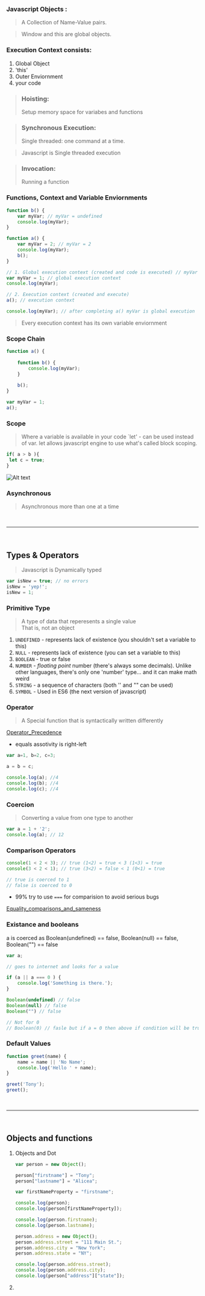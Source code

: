 ### Javascript Objects :
> A Collection of Name-Value pairs.

> Window and this are global objects.

### Execution Context consists:
1. Global Object
2. 'this'
3. Outer Enviornment
4. your code

> ### Hoisting:
> Setup memory space for variabes and functions 

> ### Synchronous Execution:
> Single threaded: one command at a time.

> Javascript is Single threaded execution

> ### Invocation:
> Running a function 

### Functions, Context and Variable Enviornments 
```js
function b() {
	var myVar; // myVar = undefined
    console.log(myVar);
}

function a() {
	var myVar = 2; // myVar = 2
    console.log(myVar);
	b();
}

// 1. Global execution context (created and code is executed) // myVar = 1
var myVar = 1; // global execution context
console.log(myVar);

// 2. Execution context (created and execute)
a(); // execution context

console.log(myVar); // after completing a() myVar is global execution
```
> Every execution context has its own variable enviornment 

### Scope Chain
```js
function a() {
    
    function b() {
        console.log(myVar);
    }
    
	b();
}

var myVar = 1;
a();
```


### Scope
> Where a variable is available in your code 
> `let' - can be used instead of var. let allows javascript engine to use what's called block scoping.

```js
if( a > b ){
 let c = true;
}
```

![Alt text](img/scope.png?raw=true "Title")

### Asynchronous
> Asynchronous more than one at a time

<br>

<hr>

<br>


## Types & Operators

> Javascript is Dynamically typed
```js
var isNew = true; // no errors
isNew = 'yep!';
isNew = 1;
```

### Primitive Type
> A type of data that reperesents a single value <br> That is, not an object

1. `UNDEFINED` - represents lack of existence (you shouldn't set a variable to this)
2. `NULL` - represents lack of existence (you can set a variable to this)
3. `BOOLEAN` - true or false
4. `NUMBER` - *floating point* number (there's always some decimals). Unlike other languages, there's only one 'number' type... and it can make math weird
5. `STRING` - a sequence of characters (both '' and "" can be used)
6. `SYMBOL` - Used in ES6 (the next version of javascript)


### Operator
> A Special function that is syntactically written differently

[Operator_Precedence](https://developer.mozilla.org/en-US/docs/Web/JavaScript/Reference/Operators/Operator_Precedence)

* equals assotivity is right-left
```js
var a=1, b=2, c=3;

a = b = c;

console.log(a); //4
console.log(b); //4
console.log(c); //4
```


### Coercion
> Converting a value from one type to another
```js
var a = 1 + '2';
console.log(a); // 12
```

### Comparison Operators
```js
console(1 < 2 < 3); // true (1<2) = true < 3 (1<3) = true
console(3 < 2 < 1); // true (3<2) = false < 1 (0<1) = true

// true is coerced to 1
// false is coerced to 0
```

* 99% try to use `===` for comparision to avoid serious bugs

[Equality_comparisons_and_sameness](https://developer.mozilla.org/en-US/docs/Web/JavaScript/Equality_comparisons_and_sameness)


### Existance and booleans
a is coerced as Boolean(undefined) == false, Boolean(null) == false, Boolean("") == false

```js
var a;

// goes to internet and looks for a value

if (a || a === 0 ) {
    console.log('Something is there.');
}

Boolean(undefined) // false
Boolean(null) // false 
Boolean("") // false

// Not for 0 
// Boolean(0) // fasle but if a = 0 then above if condition will be true
```

### Default Values

```js
function greet(name) {
    name = name || 'No Name';
    console.log('Hello ' + name);    
}

greet('Tony');
greet();
```

<br>

<hr>

<br>

## Objects and functions

1. Objects and Dot
	```js
	var person = new Object();

	person["firstname"] = "Tony";
	person["lastname"] = "Alicea";

	var firstNameProperty = "firstname";

	console.log(person);
	console.log(person[firstNameProperty]);

	console.log(person.firstname);
	console.log(person.lastname);

	person.address = new Object();
	person.address.street = "111 Main St.";
	person.address.city = "New York";
	person.address.state = "NY";

	console.log(person.address.street);
	console.log(person.address.city);
	console.log(person["address"]["state"]);
	```

2. 







